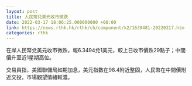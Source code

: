 ```yaml
---
layout: post
title: 人民幣兌美元收市微跌
date: 2022-03-17 18:06:25.000000000 +08:00
link: https://news.rthk.hk/rthk/ch/component/k2/1639481-20220317.htm
categories: rthk
---
```


在岸人民幣兌美元收市微跌，報6.3494兌1美元，較上日收市價跌29點子；中間價升至近1星期高位。

交易員指，美國聯儲局如期加息，美元指數在98.4附近整固，人民幣在中間價附近交投，市場觀望情緒較濃。
